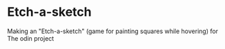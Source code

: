 # Etch-a-sketch

Making an "Etch-a-sketch" (game for painting squares while hovering) for The odin project